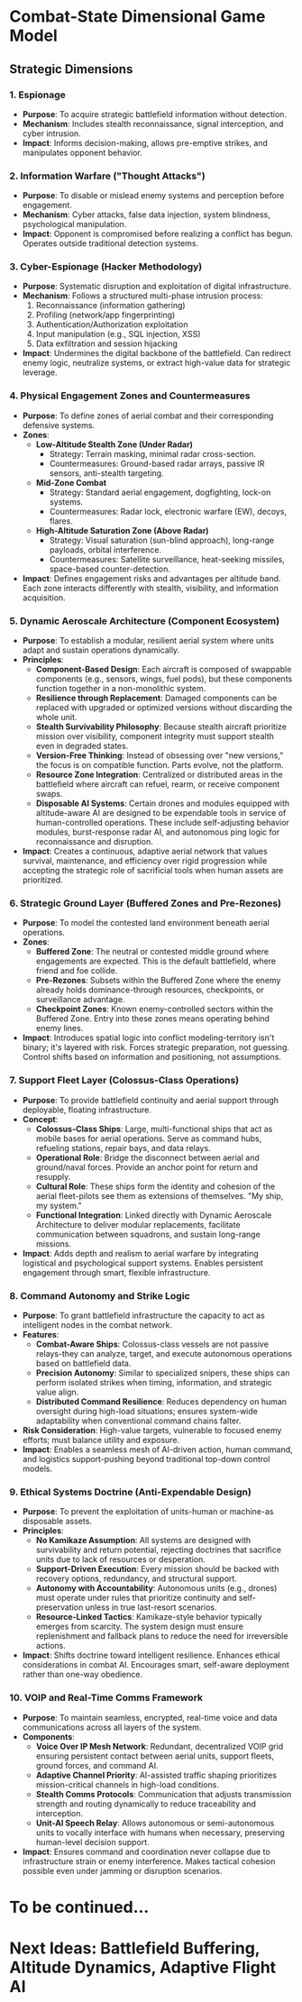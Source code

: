 # Combat-State Dimensional Game Model

## Strategic Dimensions

### 1. Espionage
- **Purpose**: To acquire strategic battlefield information without detection.
- **Mechanism**: Includes stealth reconnaissance, signal interception, and cyber intrusion.
- **Impact**: Informs decision-making, allows pre-emptive strikes, and manipulates opponent behavior.

### 2. Information Warfare ("Thought Attacks")
- **Purpose**: To disable or mislead enemy systems and perception before engagement.
- **Mechanism**: Cyber attacks, false data injection, system blindness, psychological manipulation.
- **Impact**: Opponent is compromised before realizing a conflict has begun. Operates outside traditional detection systems.

### 3. Cyber-Espionage (Hacker Methodology)
- **Purpose**: Systematic disruption and exploitation of digital infrastructure.
- **Mechanism**: Follows a structured multi-phase intrusion process:
  1. Reconnaissance (information gathering)
  2. Profiling (network/app fingerprinting)
  3. Authentication/Authorization exploitation
  4. Input manipulation (e.g., SQL injection, XSS)
  5. Data exfiltration and session hijacking
- **Impact**: Undermines the digital backbone of the battlefield. Can redirect enemy logic, neutralize systems, or extract high-value data for strategic leverage.

### 4. Physical Engagement Zones and Countermeasures
- **Purpose**: To define zones of aerial combat and their corresponding defensive systems.
- **Zones**:
  - **Low-Altitude Stealth Zone (Under Radar)**
    - Strategy: Terrain masking, minimal radar cross-section.
    - Countermeasures: Ground-based radar arrays, passive IR sensors, anti-stealth targeting.
  - **Mid-Zone Combat**
    - Strategy: Standard aerial engagement, dogfighting, lock-on systems.
    - Countermeasures: Radar lock, electronic warfare (EW), decoys, flares.
  - **High-Altitude Saturation Zone (Above Radar)**
    - Strategy: Visual saturation (sun-blind approach), long-range payloads, orbital interference.
    - Countermeasures: Satellite surveillance, heat-seeking missiles, space-based counter-detection.
- **Impact**: Defines engagement risks and advantages per altitude band. Each zone interacts differently with stealth, visibility, and information acquisition.

### 5. Dynamic Aeroscale Architecture (Component Ecosystem)
- **Purpose**: To establish a modular, resilient aerial system where units adapt and sustain operations dynamically.
- **Principles**:
  - **Component-Based Design**: Each aircraft is composed of swappable components (e.g., sensors, wings, fuel pods), but these components function together in a non-monolithic system.
  - **Resilience through Replacement**: Damaged components can be replaced with upgraded or optimized versions without discarding the whole unit.
  - **Stealth Survivability Philosophy**: Because stealth aircraft prioritize mission over visibility, component integrity must support stealth even in degraded states.
  - **Version-Free Thinking**: Instead of obsessing over "new versions," the focus is on compatible function. Parts evolve, not the platform.
  - **Resource Zone Integration**: Centralized or distributed areas in the battlefield where aircraft can refuel, rearm, or receive component swaps.
  - **Disposable AI Systems**: Certain drones and modules equipped with altitude-aware AI are designed to be expendable tools in service of human-controlled operations. These include self-adjusting behavior modules, burst-response radar AI, and autonomous ping logic for reconnaissance and disruption.
- **Impact**: Creates a continuous, adaptive aerial network that values survival, maintenance, and efficiency over rigid progression while accepting the strategic role of sacrificial tools when human assets are prioritized.

### 6. Strategic Ground Layer (Buffered Zones and Pre-Rezones)
- **Purpose**: To model the contested land environment beneath aerial operations.
- **Zones**:
  - **Buffered Zone**: The neutral or contested middle ground where engagements are expected. This is the default battlefield, where friend and foe collide.
  - **Pre-Rezones**: Subsets within the Buffered Zone where the enemy already holds dominance-through resources, checkpoints, or surveillance advantage.
  - **Checkpoint Zones**: Known enemy-controlled sectors within the Buffered Zone. Entry into these zones means operating behind enemy lines.
- **Impact**: Introduces spatial logic into conflict modeling-territory isn't binary; it's layered with risk. Forces strategic preparation, not guessing. Control shifts based on information and positioning, not assumptions.

### 7. Support Fleet Layer (Colossus-Class Operations)
- **Purpose**: To provide battlefield continuity and aerial support through deployable, floating infrastructure.
- **Concept**:
  - **Colossus-Class Ships**: Large, multi-functional ships that act as mobile bases for aerial operations. Serve as command hubs, refueling stations, repair bays, and data relays.
  - **Operational Role**: Bridge the disconnect between aerial and ground/naval forces. Provide an anchor point for return and resupply.
  - **Cultural Role**: These ships form the identity and cohesion of the aerial fleet-pilots see them as extensions of themselves. "My ship, my system."
  - **Functional Integration**: Linked directly with Dynamic Aeroscale Architecture to deliver modular replacements, facilitate communication between squadrons, and sustain long-range missions.
- **Impact**: Adds depth and realism to aerial warfare by integrating logistical and psychological support systems. Enables persistent engagement through smart, flexible infrastructure.

### 8. Command Autonomy and Strike Logic
- **Purpose**: To grant battlefield infrastructure the capacity to act as intelligent nodes in the combat network.
- **Features**:
  - **Combat-Aware Ships**: Colossus-class vessels are not passive relays-they can analyze, target, and execute autonomous operations based on battlefield data.
  - **Precision Autonomy**: Similar to specialized snipers, these ships can perform isolated strikes when timing, information, and strategic value align.
  - **Distributed Command Resilience**: Reduces dependency on human oversight during high-load situations; ensures system-wide adaptability when conventional command chains falter.
- **Risk Consideration**: High-value targets, vulnerable to focused enemy efforts; must balance utility and exposure.
- **Impact**: Enables a seamless mesh of AI-driven action, human command, and logistics support-pushing beyond traditional top-down control models.

### 9. Ethical Systems Doctrine (Anti-Expendable Design)
- **Purpose**: To prevent the exploitation of units-human or machine-as disposable assets.
- **Principles**:
  - **No Kamikaze Assumption**: All systems are designed with survivability and return potential, rejecting doctrines that sacrifice units due to lack of resources or desperation.
  - **Support-Driven Execution**: Every mission should be backed with recovery options, redundancy, and structural support.
  - **Autonomy with Accountability**: Autonomous units (e.g., drones) must operate under rules that prioritize continuity and self-preservation unless in true last-resort scenarios.
  - **Resource-Linked Tactics**: Kamikaze-style behavior typically emerges from scarcity. The system design must ensure replenishment and fallback plans to reduce the need for irreversible actions.
- **Impact**: Shifts doctrine toward intelligent resilience. Enhances ethical considerations in combat AI. Encourages smart, self-aware deployment rather than one-way obedience.

### 10. VOIP and Real-Time Comms Framework
- **Purpose**: To maintain seamless, encrypted, real-time voice and data communications across all layers of the system.
- **Components**:
  - **Voice Over IP Mesh Network**: Redundant, decentralized VOIP grid ensuring persistent contact between aerial units, support fleets, ground forces, and command AI.
  - **Adaptive Channel Priority**: AI-assisted traffic shaping prioritizes mission-critical channels in high-load conditions.
  - **Stealth Comms Protocols**: Communication that adjusts transmission strength and routing dynamically to reduce traceability and interception.
  - **Unit-AI Speech Relay**: Allows autonomous or semi-autonomous units to vocally interface with humans when necessary, preserving human-level decision support.
- **Impact**: Ensures command and coordination never collapse due to infrastructure strain or enemy interference. Makes tactical cohesion possible even under jamming or disruption scenarios.

# To be continued...
# Next Ideas: Battlefield Buffering, Altitude Dynamics, Adaptive Flight AI

